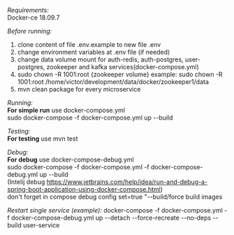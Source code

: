 _Requirements:_  
Docker-ce 18.09.7  


_Before running:_
1) clone content of file .env.example to new file .env 
2) change environment variables at .env file (if needed)
3) change data volume mount for auth-redis, auth-postgres, user-postgres, zookeeper and kafka services(docker-compose.yml)
4) sudo chown -R 1001:root {zookeeper volume}
example: sudo chown -R 1001:root /home/victor/development/data/docker/zookeeper1/data
5) mvn clean package for every microservice

_Running:_  
**For simple run** use docker-compose.yml   
sudo docker-compose -f docker-compose.yml up --build

_Testing:_  
**For testing** use mvn test

_Debug:_  
**For debug** use docker-compose-debug.yml  
sudo docker-compose -f docker-compose.yml -f docker-compose-debug.yml up --build  
(Intelij debug https://www.jetbrains.com/help/idea/run-and-debug-a-spring-boot-application-using-docker-compose.html)  
don't forget in compose debug config set=true "--build/force build images

_Restart single service (example):_
docker-compose -f docker-compose.yml -f docker-compose-debug.yml up --detach --force-recreate --no-deps --build user-service

